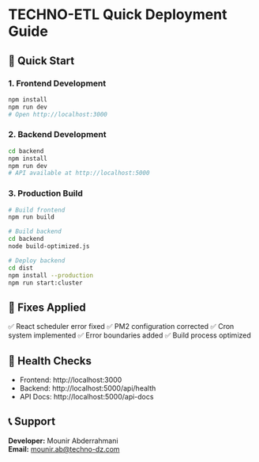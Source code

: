 # TECHNO-ETL Quick Deployment Guide

## 🚀 Quick Start

### 1. Frontend Development
```bash
npm install
npm run dev
# Open http://localhost:3000
```

### 2. Backend Development
```bash
cd backend
npm install
npm run dev
# API available at http://localhost:5000
```

### 3. Production Build
```bash
# Build frontend
npm run build

# Build backend
cd backend
node build-optimized.js

# Deploy backend
cd dist
npm install --production
npm run start:cluster
```

## 🔧 Fixes Applied

✅ React scheduler error fixed
✅ PM2 configuration corrected
✅ Cron system implemented
✅ Error boundaries added
✅ Build process optimized

## 🏥 Health Checks

- Frontend: http://localhost:3000
- Backend: http://localhost:5000/api/health
- API Docs: http://localhost:5000/api-docs

## 📞 Support

**Developer:** Mounir Abderrahmani  
**Email:** mounir.ab@techno-dz.com
